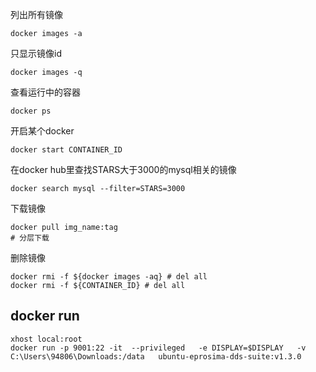 列出所有镜像
```
docker images -a
```
只显示镜像id
```
docker images -q
```

查看运行中的容器
```
docker ps
```

开启某个docker
```
docker start CONTAINER_ID
```

在docker hub里查找STARS大于3000的mysql相关的镜像
```
docker search mysql --filter=STARS=3000
```

下载镜像
```
docker pull img_name:tag
# 分层下载
```

删除镜像
```
docker rmi -f ${docker images -aq} # del all
docker rmi -f ${CONTAINER_ID} # del all
```


## docker run

```
xhost local:root
docker run -p 9001:22 -it  --privileged   -e DISPLAY=$DISPLAY   -v C:\Users\94806\Downloads:/data   ubuntu-eprosima-dds-suite:v1.3.0
```